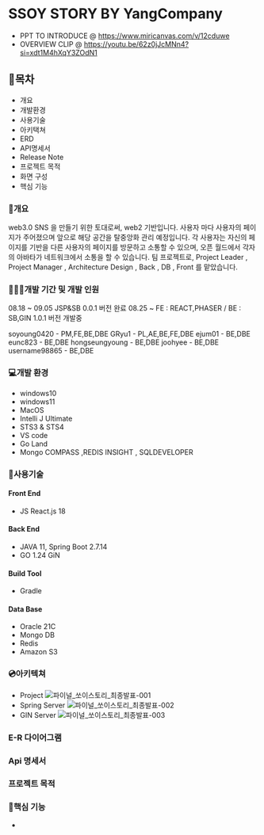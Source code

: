 # SSOY STORY BY YangCompany
- PPT TO INTRODUCE @ https://www.miricanvas.com/v/12cduwe
- OVERVIEW CLIP @ https://youtu.be/62z0jJcMNn4?si=xdt1M4hXqY3ZOdN1

## 📖목차
- 개요
- 개발환경
- 사용기술
- 아키택쳐
- ERD
- API명세서
- Release Note
- 프로젝트 목적
- 화면 구성
- 핵심 기능

### 🧾개요

web3.0 SNS 을 만들기 위한 토대로써, web2 기반입니다.
사용자 마다 사용자의 페이지가 주어졌으며 앞으로 해당 공간을 탈중앙화 관리 예정입니다.
각 사용자는 자신의 페이지를 기반을 다른 사용자의 페이지를 방문하고 소통할 수 있으며, 오픈 월드에서 각자의 아바타가 네트워크에서 소통을 할 수 있습니다.
팀 프로젝트로, Project Leader , Project Manager , Architecture Design , Back , DB , Front 를 맡았습니다.

### 👨‍👦‍👦개발 기간 및 개발 인원

08.18 ~ 09.05 JSP&SB 0.0.1 버전 완료
08.25 ~  FE : REACT,PHASER / BE : SB,GIN 1.0.1 버전 개발중

soyoung0420 - PM,FE,BE,DBE
GRyu1 - PL,AE,BE,FE,DBE
ejum01 - BE,DBE
eunc823 - BE,DBE
hongseungyoung - BE,DBE
joohyee - BE,DBE
username98865 - BE,DBE

### 💻개발 환경
- windows10
- windows11
- MacOS
- Intelli J Ultimate
- STS3 & STS4
- VS code
- Go Land
- Mongo COMPASS ,REDIS INSIGHT , SQLDEVELOPER

### 💾사용기술

#### Front End
- JS React.js 18

#### Back End
- JAVA 11, Spring Boot 2.7.14
- GO 1.24 GiN

#### Build Tool
- Gradle

#### Data Base
- Oracle 21C
- Mongo DB
- Redis
- Amazon S3

### 💿아키텍쳐
- Project
 ![파이널_쏘이스토리_최종발표-001](https://github.com/z352YangComapny/yangOffice/assets/125647772/12a96cda-7185-41dc-bbb0-efc94e357e06)
- Spring Server
 ![파이널_쏘이스토리_최종발표-002](https://github.com/z352YangComapny/yangOffice/assets/125647772/c7e41629-149c-4211-92c0-d7546fa0a3fc)
- GIN Server
  ![파이널_쏘이스토리_최종발표-003](https://github.com/z352YangComapny/yangOffice/assets/125647772/4defba48-07f0-404b-bb50-e9c738510989)

### E-R 다이어그램

### Api 명세서

### 프로젝트 목적

### 🔎핵심 기능
-
